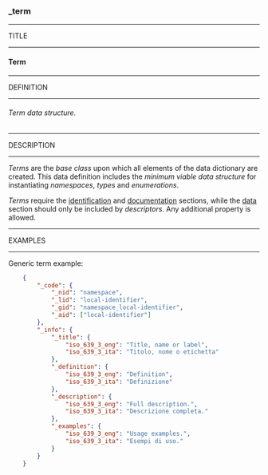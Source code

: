 ### _term



------
TITLE

------

#### Term



------
DEFINITION

------

###### Term data structure.



------
DESCRIPTION

------

*Terms* are the *base class* upon which all elements of the data dictionary are created. This data definition includes the *minimum viable data structure* for instantiating *namespaces*, *types* and *enumerations*.

*Terms* require the [identification](_code) and [documentation](_info) sections, while the [data](_data) section should only be included by *descriptors*. Any additional property is allowed.



------
EXAMPLES

------

Generic term example:

```json
	{
		"_code": {
			"_nid": "namespace",
			"_lid": "local-identifier",
			"_gid": "namespace_local-identifier",
			"_aid": ["local-identifier"]
		},
		"_info": {
			"_title": {
				"iso_639_3_eng": "Title, name or label",
				"iso_639_3_ita": "Titolo, nome o etichetta"
			},
			"_definition": {
				"iso_639_3_eng": "Definition",
				"iso_639_3_ita": "Definizione"
			},
			"_description": {
				"iso_639_3_eng": "Full description.",
				"iso_639_3_ita": "Descrizione completa."
			},
			"_examples": {
				"iso_639_3_eng": "Usage examples.",
				"iso_639_3_ita": "Esempi di uso."
			}
		}
	}
```